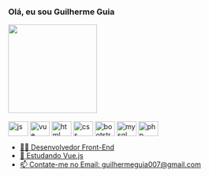 ### Olá, eu sou Guilherme Guia
<div>
<a href="https://github.com/GuilhermeGuia">
    <img  height="180rem" src="https://github-readme-stats.vercel.app/api/top-langs/?username=GuilhermeGuia&layout=compact&langs_count=16&theme=dracula" /> 
</div>
  <br>
 <div style="display:inline-block">
<img src="https://cdn.jsdelivr.net/gh/devicons/devicon/icons/javascript/javascript-original.svg" align="center" alt="js" height="30"  width="40" />
<img src="https://cdn.jsdelivr.net/gh/devicons/devicon/icons/vuejs/vuejs-original.svg" align="center" alt="vue" height="30"  width="40" />
<img src="https://cdn.jsdelivr.net/gh/devicons/devicon/icons/html5/html5-original.svg" align="center" alt="html" height="30"  width="40"/>
<img src="https://cdn.jsdelivr.net/gh/devicons/devicon/icons/css3/css3-original.svg" align="center" alt="css" height="30"  width="40"/>
<img src="https://cdn.jsdelivr.net/gh/devicons/devicon/icons/bootstrap/bootstrap-original.svg" align="center" alt="bootstrap" height="30"  width="40"/>
<img src="https://cdn.jsdelivr.net/gh/devicons/devicon/icons/mysql/mysql-original.svg"align="center" alt="mysql" height="30"  width="40" />
<img src="https://cdn.jsdelivr.net/gh/devicons/devicon/icons/php/php-plain.svg" align="center" alt="php" height="30"  width="40" />

  
 </div>
  
  <br>

- 👨‍💻 Desenvolvedor Front-End
- 🌱 Estudando Vue.js
- 📫 Contate-me no Email: guilhermeguia007@gmail.com



